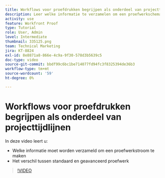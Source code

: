 ```yaml
---
title: Workflows voor proefdrukken begrijpen als onderdeel van projecttijdlijnen
description: Leer welke informatie te verzamelen om een proefwerkschema en het verschil tussen basis en geavanceerde proefdrukwerkschema's in  [!DNL  Workfront] tot stand te brengen.
activity: use
feature: Workfront Proof
type: Tutorial
role: User, Admin
level: Intermediate
thumbnail: 335125.png
team: Technical Marketing
jira: KT-8824
exl-id: 8e8871a8-866e-4c9a-9f30-578d3b5639c5
doc-type: video
source-git-commit: bbdf99c6bc1be714077fd94fc3f8325394de36b3
workflow-type: tm+mt
source-wordcount: '59'
ht-degree: 0%

---
```


# Workflows voor proefdrukken begrijpen als onderdeel van projecttijdlijnen

In deze video leert u:

* Welke informatie moet worden verzameld om een proefwerkstroom te maken
* Het verschil tussen standaard en geavanceerd proefwerk

>[!VIDEO](https://video.tv.adobe.com/v/335125/?quality=12&learn=on&enablevpops=1)




